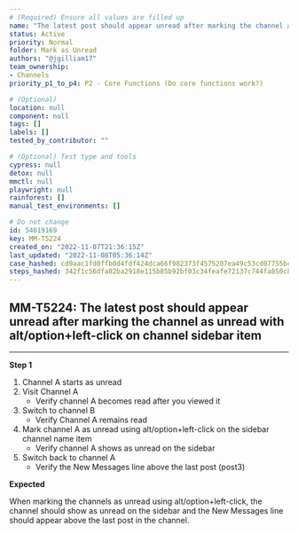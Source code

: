 ```yaml
---
# (Required) Ensure all values are filled up
name: "The latest post should appear unread after marking the channel as unread with alt/option+left-click on channel sidebar item"
status: Active
priority: Normal
folder: Mark as Unread
authors: "@jgilliam17"
team_ownership:
- Channels
priority_p1_to_p4: P2 - Core Functions (Do core functions work?)

# (Optional)
location: null
component: null
tags: []
labels: []
tested_by_contributor: ""

# (Optional) Test type and tools
cypress: null
detox: null
mmctl: null
playwright: null
rainforest: []
manual_test_environments: []

# Do not change
id: 54619169
key: MM-T5224
created_on: "2022-11-07T21:36:15Z"
last_updated: "2022-11-08T05:36:14Z"
case_hashed: cd9aac1fd0ffb0d4fdf424dca66f982373f4575207ea49c53cd07755bc45d8490fba0f8d2a509bbea4adebe2a900d8a3
steps_hashed: 342f1c56dfa82ba2918e115b85b92bf03c34feafe72137c744fa850c895f15b73ce32ce428ae35c5b7041b93819615a0
---
```


<!-- (Auto-generated) Based on frontmatter's "key" and "name" -->

## MM-T5224: The latest post should appear unread after marking the channel as unread with alt/option+left-click on channel sidebar item

---

**Step 1**

1. Channel A starts as unread
2. Visit Channel A
   - Verify channel A becomes read after you viewed it
3. Switch to channel B
   - Verify Channel A remains read
4. Mark channel A as unread using alt/option+left-click on the sidebar channel name item
   - Verify channel A shows as unread on the sidebar
5. Switch back to channel A
   - Verify the New Messages line above the last post (post3)

**Expected**

When marking the channels as unread using alt/option+left-click, the channel should show as unread on the sidebar and the New Messages line should appear above the last post in the channel.
